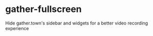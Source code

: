 
# gather-fullscreen

Hide gather.town's sidebar and widgets for a better video recording experience
